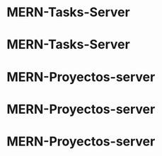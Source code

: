 # MERN-Tasks-Server
# MERN-Tasks-Server
# MERN-Proyectos-server
# MERN-Proyectos-server
# MERN-Proyectos-server
